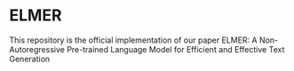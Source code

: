 # ELMER
This repository is the official implementation of our paper ELMER: A Non-Autoregressive Pre-trained Language Model for Efficient and Effective Text Generation
